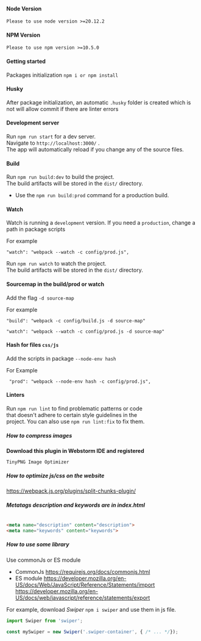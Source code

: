 #### Node Version

`Please to use node version >=20.12.2`

#### NPM Version

`Please to use npm version >=10.5.0`

#### Getting started

Packages initialization `npm i or npm install`

#### Husky

After package initialization,
an automatic `.husky` folder is created which is not
will allow commit if there are linter errors

#### Development server

Run `npm run start` for a dev server.\
Navigate to `http://localhost:3000/` .\
The app will automatically reload if you change
any of the source files.

#### Build

Run `npm run build:dev` to build the project.\
The build artifacts will be stored in the `dist/` directory.

* Use the `npm run build:prod` command for a production build.

#### Watch

Watch is running a `development` version.
If you need a `production`, change a path in package scripts

For example

`"watch": "webpack --watch -c config/prod.js",`

Run `npm run watch` to watch the project.\
The build artifacts will be stored in the `dist/` directory.

#### Sourcemap in the build/prod or watch

Add the flag `-d source-map`

For example

`"build": "webpack -c config/build.js -d source-map"`

`"watch": "webpack --watch -c config/prod.js -d source-map"`

#### Hash for files `css/js`

Add the scripts in package  `--node-env hash`

For Example

` "prod": "webpack --node-env hash -c config/prod.js",`

#### Linters

Run `npm run lint` to find problematic patterns or code\
that doesn't adhere to certain style guidelines in the\
project. You can also use `npm run lint:fix` to fix them.

##### How to compress images

**Download this plugin in Webstorm IDE and registered**

```
TinyPNG Image Optimizer
```

##### How to optimize js/css on the website

https://webpack.js.org/plugins/split-chunks-plugin/


##### Metatags description and keywords are in index.html

```html

<meta name="description" content="description">
<meta name="keywords" content="keywords">
```

##### How to use some library

Use commonJs or ES module

* CommonJs
  https://requirejs.org/docs/commonjs.html
* ES module
  https://developer.mozilla.org/en-US/docs/Web/JavaScript/Reference/Statements/import
  https://developer.mozilla.org/en-US/docs/web/javascript/reference/statements/export

For example, download *Swiper* `npm i swiper` and use them in js file.

```javascript
import Swiper from 'swiper';

const mySwiper = new Swiper('.swiper-container', { /* ... */});
```